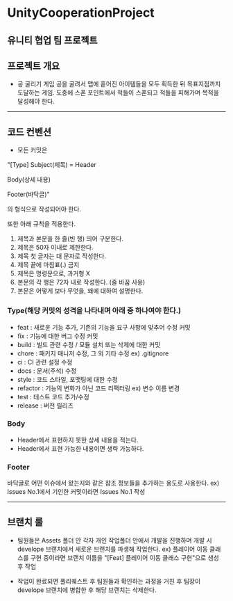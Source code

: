 # UnityCooperationProject
 유니티 협업 팀 프로젝트
---
## 프로젝트 개요
- 공 굴리기 게임
  공을 굴려서 맵에 흩어진 아이템들을 모두 획득한 뒤 목표지점까지 도달하는 게임. 
  도중에 스폰 포인트에서 적들이 스폰되고 적들을 피해가며 목적을 달성해야 한다.

---
## 코드 컨벤션

- 모든 커밋은

"[Type] Subject(제목) = Header

Body(상세 내용)

Footer(바닥글)"

의 형식으로 작성되어야 한다.

또한 아래 규칙을 적용한다.

1. 제목과 본문을 한 줄(빈 행) 띄어 구분한다.
2. 제목은 50자 이내로 제한한다.
3. 제목 첫 글자는 대 문자로 작성한다.
4. 제목 끝에 마침표(.) 금지
5. 제목은 명령문으로, 과거형 X
6. 본문의 각 행은 72자 내로 작성한다. (줄 바꿈 사용)
7. 본문은 어떻게 보다 무엇을, 왜에 대하여 설명한다.

### Type(해당 커밋의 성격을 나타내며 아래 중 하나여야 한다.)

- feat : 새로운 기능 추가, 기존의 기능을 요구 사항에 맞추어 수정 커밋
- fix : 기능에 대한 버그 수정 커밋
- build : 빌드 관련 수정 / 모듈 설치 또는 삭제에 대한 커밋
- chore : 패키지 매니저 수정, 그 외 기타 수정 ex) .gitignore
- ci : CI 관련 설정 수정
- docs : 문서(주석) 수정
- style : 코드 스타일, 포맷팅에 대한 수정
- refactor : 기능의 변화가 아닌 코드 리팩터링 ex) 변수 이름 변경
- test : 테스트 코드 추가/수정
- release : 버전 릴리즈

### Body
- Header에서 표현하지 못한 상세 내용을 적는다.
- Header에서 표현 가능한 내용이면 생략 가능하다.

### Footer
바닥글로 어떤 이슈에서 왔는지와 같은 참조 정보들을 추가하는 용도로 사용한다.
ex) Issues No.1에서 기인한 커밋이라면 Issues No.1 작성

---
## 브랜치 룰
- 팀원들은 Assets 폴더 안 각자 개인 작업폴더 안에서 개발을 진행하며
개발 시 develope 브랜치에서 새로운 브랜치를 파생해 작업한다.
ex) 플레이어 이동 클래스를 구현 중이라면 브랜치 이름을 "[Feat] 플레이어 이동 클래스 구현"으로 생성 후 작업

- 작업이 완료되면 풀리퀘스트 후 팀원들과 확인하는 과정을 거친 후 팀장이 develope 브랜치에 병합한 후 해당 브랜치는 삭제한다.

